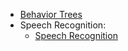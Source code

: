 * [Behavior Trees](behavior-trees/)
* Speech Recognition:
    * [Speech Recognition](speech-recognition_report.md)